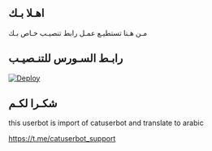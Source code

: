 ## اهـلا بـك
مـن هـنا تستطيـع عمـل رابط تنصيـب خـاص بـك

## رابـط السـورس للتنـصيـب

[![Deploy](https://www.herokucdn.com/deploy/button.svg)](https://heroku.com/deploy?template=https://github.com/mafffhv/jmthon)

## شكـرا لكـم 


this userbot is import of catuserbot and translate to arabic

https://t.me/catuserbot_support
